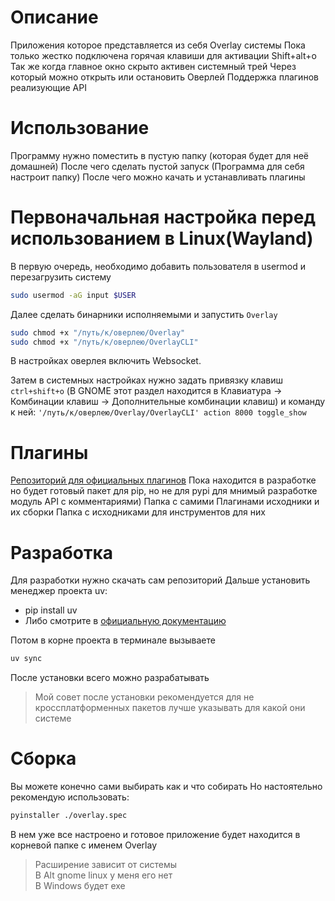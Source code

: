 # Описание

Приложения которое представляется из себя Overlay системы
Пока только жестко подключена горячая клавиши для активации
Shift+alt+o
Так же когда главное окно скрыто активен системный трей
Через который можно открыть или остановить Оверлей
Поддержка плагинов реализующие API  

# Использование

Программу нужно поместить в пустую папку (которая будет для неё домашней)
После чего сделать пустой запуск (Программа для себя настроит папку)
После чего можно качать и устанавливать плагины

# Первоначальная настройка перед использованием в  Linux(Wayland)
В первую очередь, необходимо добавить пользователя в usermod и перезагрузить систему 
```bash
sudo usermod -aG input $USER
```

Далее сделать бинарники исполняемыми и запустить `Overlay`
```bash
sudo chmod +x "/путь/к/оверлею/Overlay"
sudo chmod +x "/путь/к/оверлею/OverlayCLI"
```
В настройках оверлея включить  Websocket.

Затем в системных настройках нужно задать привязку клавиш `ctrl+shift+o`
(В GNOME этот раздел находится в Клавиатура -> Комбинации клавиш -> Дополнительные комбинации клавиш)
и команду к ней: `'/путь/к/оверлею/Overlay/OverlayCLI' action 8000 toggle_show`

# Плагины

[Репозиторий для официальных плагинов](https://github.com/SnayperTihCreator/OverayPlugins)
Пока находится в разработке но будет готовый пакет для pip, но не для pypi для мнимый разработке модуль API с комментариями)
Папка с самими Плагинами исходники и их сборки
Папка с исходниками для инструментов для них
# Разработка

Для разработки нужно скачать сам репозиторий 
Дальше установить менеджер проекта uv:
-  pip install uv
-  Либо смотрите в [официальную документацию](https://docs.astral.sh/uv/)

Потом в корне проекта в терминале вызываете
```bash
uv sync
```
После установки всего можно разрабатывать
> Мой совет после установки рекомендуется для не кроссплатформенных пакетов лучше указывать для какой они системе 

# Сборка
Вы можете конечно сами выбирать как и что собирать
Но настоятельно рекомендую использовать:
```bash
pyinstaller ./overlay.spec
```
В нем уже все настроено и готовое приложение будет находится в корневой папке с именем Overlay
> Расширение зависит от системы  
> В Alt gnome linux у меня его нет  
> В Windows будет exe